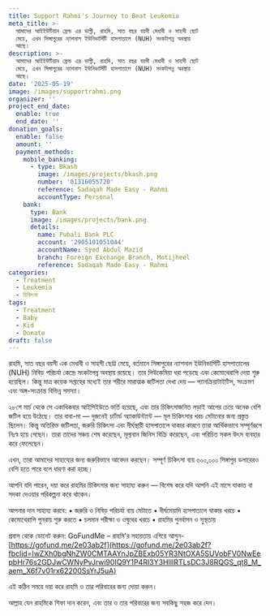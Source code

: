 ```yaml
---
title: Support Rahmi's Journey to Beat Leukemia
meta_title: >-
  আমাদের আইইউটিয়ান ফ্রেন্ড এর ভাগ্নী, রাহমি, সাত বছর বয়সী মেধাবী ও সাহসী ছোট
  মেয়ে, এখন সিঙ্গাপুরের ন্যাশনাল ইউনিভার্সিটি হাসপাতালে (NUH) সংকটাপন্ন অবস্থায়
  আছে। 
description: >-
  আমাদের আইইউটিয়ান ফ্রেন্ড এর ভাগ্নী, রাহমি, সাত বছর বয়সী মেধাবী ও সাহসী ছোট
  মেয়ে, এখন সিঙ্গাপুরের ন্যাশনাল ইউনিভার্সিটি হাসপাতালে (NUH) সংকটাপন্ন অবস্থায়
  আছে।
date: '2025-05-19'
image: /images/supportrahmi.png
organizer: ''
project_end_date:
  enable: true
  end_date: ''
donation_goals:
  enable: false
  amount: ''
  payment_methods:
    mobile_banking:
      - type: Bkash
        image: /images/projects/bkash.png
        number: '01316055720'
        reference: Sadaqah Made Easy - Rahmi
        accountType: Personal
    bank:
      type: Bank
      image: /images/projects/bank.png
      details:
        name: Pubali Bank PLC
        account: '2905101051044'
        accountName: Syed Abdul Mazid
        branch: Foreign Exchange Branch, Motijheel
        reference: Sadaqah Made Easy - Rahmi
categories:
  - Treatment
  - Leukemia
  - চিকিৎসা
tags:
  - Treatment
  - Baby
  - Kid
  - Donate
draft: false
---
```

রাহমি, সাত বছর বয়সী এক মেধাবী ও সাহসী ছোট্ট মেয়ে, বর্তমানে সিঙ্গাপুরের ন্যাশনাল ইউনিভার্সিটি হাসপাতালের (NUH) নিবিড় পরিচর্যা কেন্দ্রে সংকটাপন্ন অবস্থায় রয়েছে। তার লিউকেমিয়া ধরা পড়েছে এবং কেমোথেরাপি দেয়া শুরু হয়েছিল। কিন্তু মাত্র কয়েক সপ্তাহের মধ্যেই তার শরীরে মারাত্মক জটিলতা দেখা দেয় — প্যানক্রিয়াটাইটিস, সংক্রমণ এবং অঙ্গ-সংক্রান্ত বিভিন্ন সমস্যা।

২৮শে মার্চ থেকে সে একাধিকবার আইসিইউতে ভর্তি হয়েছে, এবং তার চিকিৎসাজনিত লড়াই আগের চেয়ে অনেক বেশি জটিল হয়ে উঠেছে। তার বাবা-মা — দুজনেই চার্টার্ড অ্যাকাউন্ট্যান্ট — মূল চিকিৎসার খরচ মেটানোর জন্য প্রস্তুত ছিলেন। কিন্তু অতিরিক্ত জটিলতা, জরুরি চিকিৎসা এবং দীর্ঘস্থায়ী হাসপাতালে থাকার কারণে তারা আর্থিকভাবে সম্পূর্ণরূপে নিঃস্ব হয়ে গেছেন। তারা তাদের সঞ্চয় শেষ করেছেন, মূল্যবান জিনিস বিক্রি করেছেন, এবং পরিচিত সকল উৎস ব্যবহার করে ফেলেছেন।

এখন, তারা আমাদের সাহায্যের জন্য জরুরিভাবে আবেদন করছেন। সম্পূর্ণ চিকিৎসা ব্যয় ৬০০,০০০ সিঙ্গাপুর ডলারেরও বেশি হতে পারে বলে ধারণা করা হচ্ছে।

আপনি যদি পারেন, দয়া করে রাহমির চিকিৎসার জন্য সাহায্য করুন — বিশেষ করে যদি আপনি এই মাসে যাকাত বা সদকা দেওয়ার পরিকল্পনা করে থাকেন।

আপনার দান সাহায্য করবে: • জরুরি ও নিবিড় পরিচর্যা ব্যয় মেটাতে • দীর্ঘমেয়াদি হাসপাতালে থাকার খরচে • কেমোথেরাপি পুনরায় শুরু করতে • চলমান পরীক্ষা ও ওষুধের খরচে • রাহমির পুনর্বাসন ও সুস্থতায়

প্রবাস থেকে ডোনেট করুন: GoFundMe – রাহমি'র সহায়তায় এগিয়ে আসুন-[https://gofund.me/2e03ab2f](https://gofund.me/2e03ab2f?fbclid=IwZXh0bgNhZW0CMTAAYnJpZBExb05YR3NtOXA5SUVobFV0NwEepbHr76s2GDJwCWNyPvJrwi90IQ9Y1P4RI3Y3HIlIRTLsDC3J8RQGS_qt8_M_aem_X6f7v01rx62200SsYrJ5uA)

এই কঠিন সময়ে দয়া করে রাহমি ও তার পরিবারের জন্য দোয়া করুন।

আল্লাহ যেন রাহমিকে শিফা দান করেন, এবং তার ও তার পরিবারের জন্য সবকিছু সহজ করে দেন।
